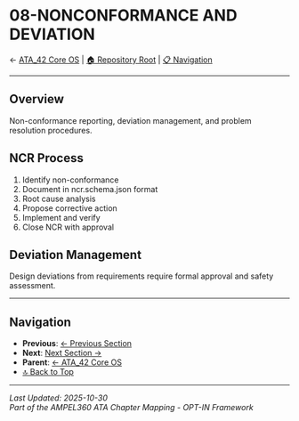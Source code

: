 # 08-NONCONFORMANCE AND DEVIATION

← [ATA_42 Core OS](../README.md) | [🏠 Repository Root](../../../../../README.md) | [📋 Navigation](../NAVIGATION.md)

---


## Overview
Non-conformance reporting, deviation management, and problem resolution procedures.

## NCR Process
1. Identify non-conformance
2. Document in ncr.schema.json format
3. Root cause analysis
4. Propose corrective action
5. Implement and verify
6. Close NCR with approval

## Deviation Management
Design deviations from requirements require formal approval and safety assessment.

---

## Navigation

- **Previous**: [← Previous Section](../PREV/README.md)
- **Next**: [Next Section →](../NEXT/README.md)
- **Parent**: [← ATA_42 Core OS](../README.md)
- [🔝 Back to Top](#top)

---

*Last Updated: 2025-10-30*  
*Part of the AMPEL360 ATA Chapter Mapping - OPT-IN Framework*
